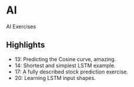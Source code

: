 # AI

AI Exercises

## Highlights

* 13: Predicting the Cosine curve, amazing.
* 14: Shortest and simplest LSTM example.
* 17: A fully described stock prediction exercise.
* 20: Learning LSTM input shapes.
